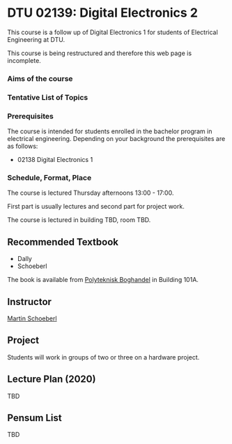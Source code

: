 # DTU 02139: Digital Electronics 2

This course is a follow up of Digital Electronics 1 for students of Electrical Engineering at DTU.

This course is being restructured and therefore this web page is incomplete.

### Aims of the course
### Tentative List of Topics
### Prerequisites
The course is intended for students enrolled in the bachelor program in electrical engineering.
Depending on your background the prerequisites are as follows:

 * 02138 Digital Electronics 1

### Schedule, Format, Place

The course is lectured Thursday afternoons 13:00 - 17:00.

First part is usually lectures and second part for project work.

The course is lectured in building TBD, room TBD.

## Recommended Textbook

 * Dally
 * Schoeberl

The book is available from
[Polyteknisk Boghandel](http://www.polyteknisk.dk/)
in Building 101A.

## Instructor

[Martin Schoeberl](http://www.imm.dtu.dk/%7Emasca/)

## Project

Students will work in groups of two or three on a hardware project.

## Lecture Plan (2020)

TBD

## Pensum List

TBD 
